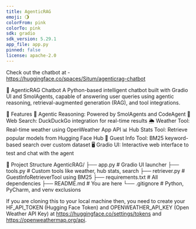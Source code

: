 ```yaml
---
title: AgenticRAG
emoji: 🌖
colorFrom: pink
colorTo: pink
sdk: gradio
sdk_version: 5.29.1
app_file: app.py
pinned: false
license: apache-2.0
---
```


Check out the chatbot at - https://huggingface.co/spaces/Situm/agenticrag-chatbot

🤖 AgenticRAG Chatbot
A Python-based intelligent chatbot built with Gradio UI and SmolAgents, capable of answering user queries using agentic reasoning, retrieval-augmented generation (RAG), and tool integrations.

🚀 Features
🧠 Agentic Reasoning: Powered by SmolAgents and CodeAgent
🔎 Web Search: DuckDuckGo integration for real-time results
🌦️ Weather Tool: Real-time weather using OpenWeather App API
📊 Hub Stats Tool: Retrieve popular models from Hugging Face Hub
👤 Guest Info Tool: BM25 keyword-based search over custom dataset
🖥️ Gradio UI: Interactive web interface to test and chat with the agent

📁 Project Structure
AgenticRAG/
├── app.py                # Gradio UI launcher
├── tools.py              # Custom tools like weather, hub stats, search
├── retriever.py          # GuestInfoRetrieverTool using BM25
├── requirements.txt      # All dependencies
├── README.md             # You are here
└── .gitignore            # Python, PyCharm, and venv exclusions

If you are cloning this to your local machine then, you need to create your HF_API_TOKEN (Hugging Face Token) and OPENWEATHER_API_KEY (Open Weather API Key) at https://huggingface.co/settings/tokens and https://openweathermap.org/api.


